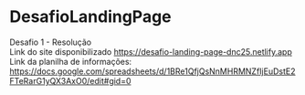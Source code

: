 # DesafioLandingPage
Desafio 1 - Resolução <br>
Link do site disponibilizado https://desafio-landing-page-dnc25.netlify.app <br>
Link da planilha de informações: https://docs.google.com/spreadsheets/d/1BRe1QfjQsNnMHRMNZfIjEuDstE2FTeRarG1yQX3AxO0/edit#gid=0
